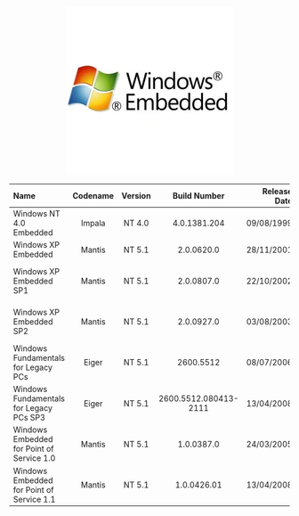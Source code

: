 <p align="center">
  <img src="https://github.com/InstallingEverything/MicrosoftBuildNumbers/blob/main/Images/Windows/Embedded.png" />
</p>

| Name                                                   | Codename          | Version | Build Number      | Release Date | Release Name                                             |
| :----------------------------------------------------- | :---------------: | :-----: | :---------------: | -----------: | :------------------------------------------------------- |
| Windows NT 4.0 Embedded                                | Impala            | NT 4.0  |4.0.1381.204       |  09/08/1999  | Windows NT Embedded 4.0                                  |
| Windows XP Embedded                                    | Mantis            | NT 5.1  |     2.0.0620.0    |  28/11/2001  | Windows XP Embedded                                      |
| Windows XP Embedded SP1                                | Mantis            | NT 5.1  |     2.0.0807.0    |  22/10/2002  | Windows XP Embedded Service Pack 1                       |
| Windows XP Embedded SP2                                | Mantis            | NT 5.1  |     2.0.0927.0    |  03/08/2003  | Windows XP Embedded Service Pack 2                       |
| Windows Fundamentals for Legacy PCs                    | Eiger             | NT 5.1  |2600.5512          |  08/07/2006  | Windows Fundamentals for Legacy PCs                      |
| Windows Fundamentals for Legacy PCs SP3                | Eiger             | NT 5.1  |2600.5512.080413-2111|  13/04/2008  | Windows Fundamentals for Legacy PCs SP3                |
| Windows Embedded for Point of Service 1.0              | Mantis            | NT 5.1  |1.0.0387.0         |  24/03/2005  |Windows Embedded for Point of Service 1.0                 |
| Windows Embedded for Point of Service 1.1              | Mantis            | NT 5.1  |1.0.0426.01        |  13/04/2008  | Windows Embedded for Point of Service 1.1              |
